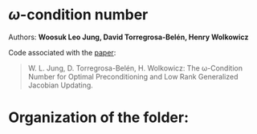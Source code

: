 # $\omega$-condition number
Authors: **Woosuk Leo Jung, David Torregrosa-Belén, Henry Wolkowicz**

Code associated with the [paper](https://arxiv.org/abs/2306.17144):

> W. L. Jung, D. Torregrosa-Belén, H. Wolkowicz: The ω-Condition Number for Optimal Preconditioning and Low Rank Generalized Jacobian Updating.
> 

# Organization of the folder:
